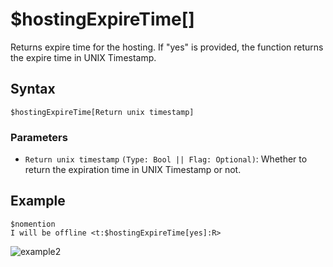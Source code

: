 # $hostingExpireTime[]
Returns expire time for the hosting. If "yes" is provided, the function returns the expire time in UNIX Timestamp.

## Syntax
``` 
$hostingExpireTime[Return unix timestamp]
``` 

### Parameters
- `Return unix timestamp` `(Type: Bool || Flag: Optional)`: Whether to return the expiration time in UNIX Timestamp or not.

## Example
```
$nomention
I will be offline <t:$hostingExpireTime[yes]:R>
```
![example2](https://user-images.githubusercontent.com/98183987/153687914-221aa7f1-5134-47fe-87d9-c7ae75c4a91f.jpg)
